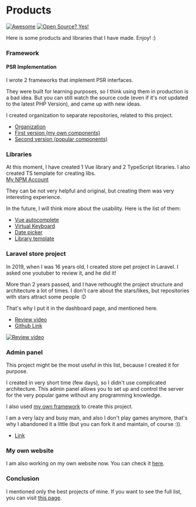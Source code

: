 # Products

[![Awesome](https://awesome.re/badge.svg)](https://awesome.re)
[![Open Source? Yes!](https://badgen.net/badge/Open%20Source%20%3F/Yes%21/blue?icon=github)](https://github.com/Naereen/badges/)

Here is some products and libraries that I have made. Enjoy! :)

### Framework

#### PSR Implementation
I wrote 2 frameworks that implement PSR interfaces.

They were built for learning purposes, so I think using them in production is a bad idea.
But you can still watch the source code (even if it's not updated to the latest PHP Version), and came up with new ideas.

I created organization to separate repositories, related to this project.

<ul>
    <li><a href="https://github.com/PSR-Framework">Organization</a></li>
    <li>
        <a href="https://github.com/PSR-Framework/skeleton">
            First version (my own components)
        </a>
    </li>
    <li>
        <a href="https://github.com/PSR-Framework/main-template">
            Second version (popular components)
        </a>
    </li>
</ul>

### Libraries

At this moment, I have created 1 Vue library and 2 TypeScript libraries.
I also created TS template for creating libs.
<br />
<a href="https://www.npmjs.com/~arslanoov">My NPM Account</a>

They can be not very helpful and original, but creating them was very interesting experience.

In the future, I will think more about the usability.
Here is the list of them:
<ul>
    <li><a href="https://github.com/Arslanoov/vue-autocomplete">Vue autocomplete</a></li>
    <li><a href="https://github.com/Arslanoov/virtual-keyboard">Virtual Keyboard</a></li>
    <li><a href="https://github.com/Arslanoov/date-picker">Date picker</a></li>
    <li><a href="https://github.com/Arslanoov/ts-library-template">Library template</a></li>
</ul>

### Laravel store project
In 2019, when I was 16 years old, I created store pet project in Laravel.
I asked one youtuber to review it, and he did it!

More than 2 years passed, and I have rethought the project structure and architecture a lot of times.
I don't care about the stars/likes, but repositories with stars attract some people :D

That's why I put it in the dashboard page, and mentioned here.

* <a href="https://www.youtube.com/watch?v=36KlSTM4uSA">Review video</a>
* <a href="https://github.com/Arslanoov/laravel-store">Github Link</a>

[![Review video](https://img.youtube.com/vi/36KlSTM4uSA/0.jpg)](https://www.youtube.com/watch?v=36KlSTM4uSA)

### Admin panel
This project might be the most useful in this list, because I created it for purpose.

I created in very short time (few days), so I didn't use complicated architecture.
This admin panel allows you to set up and control the server for the very popular game without any programming knowledge.

I also used <a href="https://github.com/PSR-Framework/skeleton">my own framework</a> to create this project.

I am a very lazy and busy man, and also I don't play games anymore,
that's why I abandoned it a little (but you can fork it and maintain, of course :)).

* <a href="https://github.com/Arslanoov/bedrock-admin-panel">Link</a>

### My own website
I am also working on my own website now.
You can check it
<a href="https://github.com/Arslanoov/red">here</a>.

### Conclusion

I mentioned only the best projects of mine. If you want to see the full list, you can visit
<a href="https://github.com/Arslanoov/awesome">this page</a>.